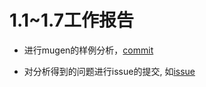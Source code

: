 # 1.1~1.7工作报告

- 进行mugen的样例分析，[commit](https://github.com/KotorinMinami/plct-working/commit/d066b00565ef8af997115451ede3c18f65148e3b)

- 对分析得到的问题进行issue的提交, 如[issue](https://gitee.com/openeuler/mugen/issues/I8U4TG?from=project-issue)